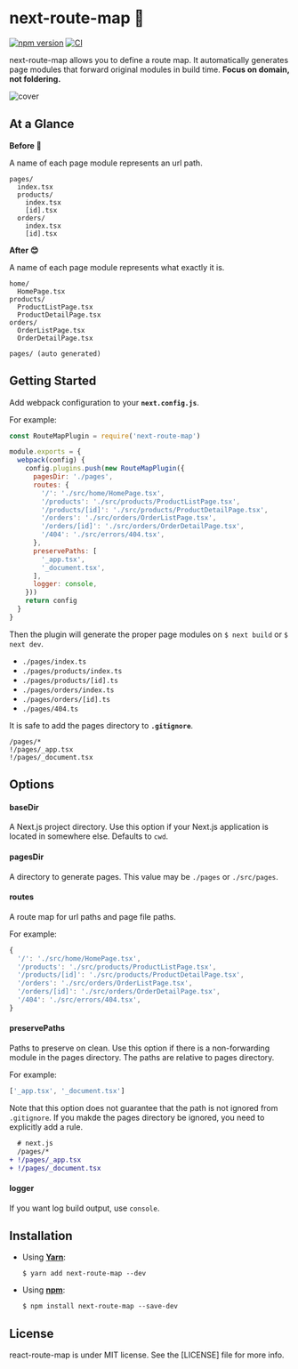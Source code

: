 # next-route-map 🚏

[![npm version](https://badge.fury.io/js/next-route-map.svg)](https://www.npmjs.com/package/next-route-map)
[![CI](https://github.com/devxoul/next-route-map/workflows/CI/badge.svg)](https://github.com/devxoul/next-route-map/actions/workflows/ci.yml)

next-route-map allows you to define a route map. It automatically generates page modules that forward original modules in build time. **Focus on domain, not foldering.**

<img src="https://user-images.githubusercontent.com/931655/147760569-f030eab9-0ed1-4dbf-b548-c81985b3246a.png" alt="cover">

## At a Glance

**Before 🤔**

A name of each page module represents an url path.

```
pages/
  index.tsx
  products/
    index.tsx
    [id].tsx
  orders/
    index.tsx
    [id].tsx
```

**After 😊**

A name of each page module represents what exactly it is.

```
home/
  HomePage.tsx
products/
  ProductListPage.tsx
  ProductDetailPage.tsx
orders/
  OrderListPage.tsx
  OrderDetailPage.tsx

pages/ (auto generated)
```

## Getting Started

Add webpack configuration to your **`next.config.js`**.

For example:

```js
const RouteMapPlugin = require('next-route-map')

module.exports = {
  webpack(config) {
    config.plugins.push(new RouteMapPlugin({
      pagesDir: './pages',
      routes: {
        '/': './src/home/HomePage.tsx',
        '/products': './src/products/ProductListPage.tsx',
        '/products/[id]': './src/products/ProductDetailPage.tsx',
        '/orders': './src/orders/OrderListPage.tsx',
        '/orders/[id]': './src/orders/OrderDetailPage.tsx',
        '/404': './src/errors/404.tsx',
      },
      preservePaths: [
        '_app.tsx',
        '_document.tsx',
      ],
      logger: console,
    }))
    return config
  }
}
```

Then the plugin will generate the proper page modules on `$ next build` or `$ next dev`.

* `./pages/index.ts`
* `./pages/products/index.ts`
* `./pages/products/[id].ts`
* `./pages/orders/index.ts`
* `./pages/orders/[id].ts`
* `./pages/404.ts`

It is safe to add the pages directory to **`.gitignore`**.

```gitignore
/pages/*
!/pages/_app.tsx
!/pages/_document.tsx
```

## Options

#### baseDir

A Next.js project directory. Use this option if your Next.js application is located in somewhere else. Defaults to `cwd`.

#### pagesDir

A directory to generate pages. This value may be `./pages` or `./src/pages`.

#### routes

A route map for url paths and page file paths.

For example:

```js
{
  '/': './src/home/HomePage.tsx',
  '/products': './src/products/ProductListPage.tsx',
  '/products/[id]': './src/products/ProductDetailPage.tsx',
  '/orders': './src/orders/OrderListPage.tsx',
  '/orders/[id]': './src/orders/OrderDetailPage.tsx',
  '/404': './src/errors/404.tsx',
}
```

#### preservePaths

Paths to preserve on clean. Use this option if there is a non-forwarding module in the pages directory. The paths are relative to pages directory.

For example:

```js
['_app.tsx', '_document.tsx']
```

Note that this option does not guarantee that the path is not ignored from `.gitignore`. If you makde the pages directory be ignored, you need to explicitly add a rule.

```diff
  # next.js
  /pages/*
+ !/pages/_app.tsx
+ !/pages/_document.tsx
```

#### logger

If you want log build output, use `console`.

## Installation

* Using [**Yarn**](https://yarnpkg.com/):
    ```console
    $ yarn add next-route-map --dev
    ```
* Using [**npm**](https://www.npmjs.com/):
    ```console
    $ npm install next-route-map --save-dev
    ```

## License

react-route-map is under MIT license. See the [LICENSE] file for more info.
